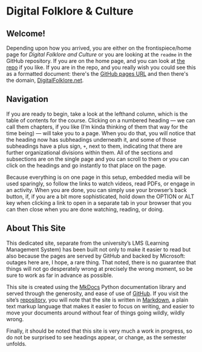 # Digital Folklore & Culture

## Welcome!

Depending upon how you arrived, you are either on the frontispiece/home page for _Digital Folklore and Culture_ or you are looking at the `readme` in the GitHub repository. If you are on the home page, and you can look at [the repo](https://github.com/johnlaudun/digital-folklore) if you like. If you are in the repo, and you really wish you could see this as a formatted document: there's the [GitHub pages URL](https://johnlaudun.github.io/digital-folklore/) and then there's the domain, [DigitalFolklore.net](https://digitalfolklore.net).

## Navigation

If you are ready to begin, take a look at the lefthand column, which is the table of contents for the course. Clicking on a numbered heading — we can call them chapters, if you like (I’m kinda thinking of them that way for the time being) — will take you to a page. When you do that, you will notice that the heading now has subheadings underneath it, and some of those subheadings have a plus sign, `+`, next to them, indicating that there are further organizational divisions within them. All of the sections and subsections are on the single page and you can scroll to them or you can click on the headings and go instantly to that place on the page. 

Because everything is on one page in this setup, embedded media will be used sparingly, so follow the links to watch videos, read PDFs, or engage in an activity. When you are done, you can simply use your browser’s back button, if, if you are a bit more sophisticated, hold down the OPTION or ALT key when clicking a link to open in a separate tab in your browser that you can then close when you are done watching, reading, or doing.

## About This Site

This dedicated site, separate from the university’s LMS (Learning Management System) has been built not only to make it easier to read but also because the pages are served by GitHub and backed by Microsoft: outages here are, I hope, a rare thing. That noted, there is no guarantee that things will not go desperately wrong at precisely the wrong moment, so be sure to work as far in advance as possible.

This site is created using the [MkDocs](https://www.mkdocs.org/) Python documentation library and served through the generosity, and ease of use of [GitHub](https://github.com/). If you visit the site’s [repository](https://github.com/johnlaudun/digital-folklore), you will note that the site is written in [Markdown](https://www.markdownguide.org/), a plain text markup language that makes it easier to focus on writing, and easier to move your documents around without fear of things going wildly, wildly wrong. 

Finally, it should be noted that this site is very much a work in progress, so do not be surprised to see headings appear, or change, as the semester unfolds. 